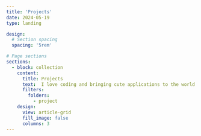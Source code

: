 ```yaml
---
title: 'Projects'
date: 2024-05-19
type: landing

design:
  # Section spacing
  spacing: '5rem'

# Page sections
sections:
  - block: collection
    content:
      title: Projects
      text:  I love coding and bringing cute applications to the world.
      filters:
        folders:
          - project
    design:
      view: article-grid
      fill_image: false
      columns: 3
---
```

